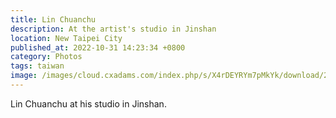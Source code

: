```yaml
---
title: Lin Chuanchu
description: At the artist's studio in Jinshan
location: New Taipei City
published_at: 2022-10-31 14:23:34 +0800
category: Photos
tags: taiwan
image: /images/cloud.cxadams.com/index.php/s/X4rDEYRYm7pMkYk/download/20190804-1144_Jinshan_LinChuanchu_L1005736-1.jpg
---
```


Lin Chuanchu at his studio in Jinshan.
